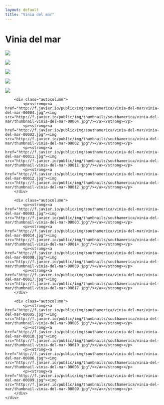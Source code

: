 ```yaml
---
layout: default
title: "Vinia del mar"
---
```


<h1 class="page" style="padding-left:0%;">Vinia del mar</h1>
<div class="page">
    <div class="autowide">
        <div class="autocolumn">
            <p><strong><a href="http://f.javier.io/public/img/southamerica/vinia-del-mar/vinia-del-mar-00007.jpg"><img src="http://f.javier.io/public/img/thumbnails/southamerica/vinia-del-mar/thumbnail-vinia-del-mar-00007.jpg"/></a></strong></p>
            <p><strong><a href="http://f.javier.io/public/img/southamerica/vinia-del-mar/vinia-del-mar-00016.jpg"><img src="http://f.javier.io/public/img/thumbnails/southamerica/vinia-del-mar/thumbnail-vinia-del-mar-00016.jpg"/></a></strong></p>
            <p><strong><a href="http://f.javier.io/public/img/southamerica/vinia-del-mar/vinia-del-mar-00001.jpg"><img src="http://f.javier.io/public/img/thumbnails/southamerica/vinia-del-mar/thumbnail-vinia-del-mar-00001.jpg"/></a></strong></p>
            <p><strong><a href="http://f.javier.io/public/img/southamerica/vinia-del-mar/vinia-del-mar-00013.jpg"><img src="http://f.javier.io/public/img/thumbnails/southamerica/vinia-del-mar/thumbnail-vinia-del-mar-00013.jpg"/></a></strong></p>
            <p><strong><a href="http://f.javier.io/public/img/southamerica/vinia-del-mar/vinia-del-mar-00015.jpg"><img src="http://f.javier.io/public/img/thumbnails/southamerica/vinia-del-mar/thumbnail-vinia-del-mar-00015.jpg"/></a></strong></p>
        </div>

        <div class="autocolumn">
            <p><strong><a href="http://f.javier.io/public/img/southamerica/vinia-del-mar/vinia-del-mar-00004.jpg"><img src="http://f.javier.io/public/img/thumbnails/southamerica/vinia-del-mar/thumbnail-vinia-del-mar-00004.jpg"/></a></strong></p>
            <p><strong><a href="http://f.javier.io/public/img/southamerica/vinia-del-mar/vinia-del-mar-00002.jpg"><img src="http://f.javier.io/public/img/thumbnails/southamerica/vinia-del-mar/thumbnail-vinia-del-mar-00002.jpg"/></a></strong></p>
            <p><strong><a href="http://f.javier.io/public/img/southamerica/vinia-del-mar/vinia-del-mar-00011.jpg"><img src="http://f.javier.io/public/img/thumbnails/southamerica/vinia-del-mar/thumbnail-vinia-del-mar-00011.jpg"/></a></strong></p>
            <p><strong><a href="http://f.javier.io/public/img/southamerica/vinia-del-mar/vinia-del-mar-00012.jpg"><img src="http://f.javier.io/public/img/thumbnails/southamerica/vinia-del-mar/thumbnail-vinia-del-mar-00012.jpg"/></a></strong></p>
        </div>

        <div class="autocolumn">
            <p><strong><a href="http://f.javier.io/public/img/southamerica/vinia-del-mar/vinia-del-mar-00003.jpg"><img src="http://f.javier.io/public/img/thumbnails/southamerica/vinia-del-mar/thumbnail-vinia-del-mar-00003.jpg"/></a></strong></p>
            <p><strong><a href="http://f.javier.io/public/img/southamerica/vinia-del-mar/vinia-del-mar-00014.jpg"><img src="http://f.javier.io/public/img/thumbnails/southamerica/vinia-del-mar/thumbnail-vinia-del-mar-00014.jpg"/></a></strong></p>
            <p><strong><a href="http://f.javier.io/public/img/southamerica/vinia-del-mar/vinia-del-mar-00008.jpg"><img src="http://f.javier.io/public/img/thumbnails/southamerica/vinia-del-mar/thumbnail-vinia-del-mar-00008.jpg"/></a></strong></p>
            <p><strong><a href="http://f.javier.io/public/img/southamerica/vinia-del-mar/vinia-del-mar-00017.jpg"><img src="http://f.javier.io/public/img/thumbnails/southamerica/vinia-del-mar/thumbnail-vinia-del-mar-00017.jpg"/></a></strong></p>
        </div>

        <div class="autocolumn">
            <p><strong><a href="http://f.javier.io/public/img/southamerica/vinia-del-mar/vinia-del-mar-00005.jpg"><img src="http://f.javier.io/public/img/thumbnails/southamerica/vinia-del-mar/thumbnail-vinia-del-mar-00005.jpg"/></a></strong></p>
            <p><strong><a href="http://f.javier.io/public/img/southamerica/vinia-del-mar/vinia-del-mar-00010.jpg"><img src="http://f.javier.io/public/img/thumbnails/southamerica/vinia-del-mar/thumbnail-vinia-del-mar-00010.jpg"/></a></strong></p>
            <p><strong><a href="http://f.javier.io/public/img/southamerica/vinia-del-mar/vinia-del-mar-00006.jpg"><img src="http://f.javier.io/public/img/thumbnails/southamerica/vinia-del-mar/thumbnail-vinia-del-mar-00006.jpg"/></a></strong></p>
            <p><strong><a href="http://f.javier.io/public/img/southamerica/vinia-del-mar/vinia-del-mar-00009.jpg"><img src="http://f.javier.io/public/img/thumbnails/southamerica/vinia-del-mar/thumbnail-vinia-del-mar-00009.jpg"/></a></strong></p>
        </div>
    </div>
</div>
